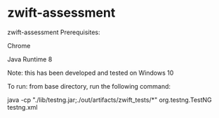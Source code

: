 # zwift-assessment
zwift-assessment
Prerequisites:

Chrome

Java Runtime 8

Note:
this has been developed and tested on Windows 10

To run:
from base directory, run the following command:

java -cp "./lib/testng.jar;./out/artifacts/zwift_tests/*" org.testng.TestNG testng.xml
